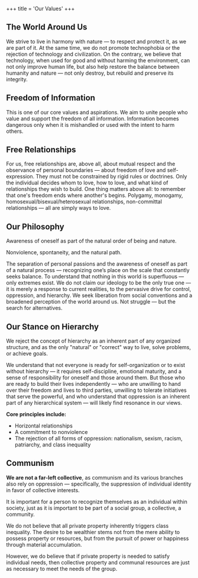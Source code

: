 +++
title = 'Our Values'
+++

## The World Around Us

We strive to live in harmony with nature — to respect and protect it, as we are part of it.
At the same time, we do not promote technophobia or the rejection of technology and civilization. On the contrary, we believe that technology, when used for good and without harming the environment, can not only improve human life, but also help restore the balance between humanity and nature — not only destroy, but rebuild and preserve its integrity.

## Freedom of Information

This is one of our core values and aspirations. We aim to unite people who value and support the freedom of all information. Information becomes dangerous only when it is mishandled or used with the intent to harm others.

## Free Relationships

For us, free relationships are, above all, about mutual respect and the observance of personal boundaries — about freedom of love and self-expression. They must not be constrained by rigid rules or doctrines.
Only the individual decides whom to love, how to love, and what kind of relationships they wish to build.
One thing matters above all: to remember that one's freedom ends where another's begins.
Polygamy, monogamy, homosexual/bisexual/heterosexual relationships, non-committal relationships — all are simply ways to love.

## Our Philosophy

Awareness of oneself as part of the natural order of being and nature.

Nonviolence, spontaneity, and the natural path.

The separation of personal passions and the awareness of oneself as part of a natural process — recognizing one’s place on the scale that constantly seeks balance.
To understand that nothing in this world is superfluous — only extremes exist.
We do not claim our ideology to be the only true one — it is merely a response to current realities, to the pervasive drive for control, oppression, and hierarchy.
We seek liberation from social conventions and a broadened perception of the world around us.
Not struggle — but the search for alternatives.

## Our Stance on Hierarchy

We reject the concept of hierarchy as an inherent part of any organized structure, and as the only "natural" or "correct" way to live, solve problems, or achieve goals.

We understand that not everyone is ready for self-organization or to exist without hierarchy — it requires self-discipline, emotional maturity, and a sense of responsibility for oneself and those around them.
But those who are ready to build their lives independently — who are unwilling to hand over their freedom and lives to third parties, unwilling to tolerate initiatives that serve the powerful, and who understand that oppression is an inherent part of any hierarchical system — will likely find resonance in our views.

**Core principles include:**

* Horizontal relationships
* A commitment to nonviolence
* The rejection of all forms of oppression: nationalism, sexism, racism, patriarchy, and class inequality

## Communism

**We are not a far-left collective**, as communism and its various branches also rely on oppression — specifically, the suppression of individual identity in favor of collective interests.

It is important for a person to recognize themselves as an individual within society, just as it is important to be part of a social group, a collective, a community.

We do not believe that all private property inherently triggers class inequality.
The desire to be wealthier stems not from the mere ability to possess property or resources, but from the pursuit of power or happiness through material accumulation.

However, we do believe that if private property is needed to satisfy individual needs, then collective property and communal resources are just as necessary to meet the needs of the group.

